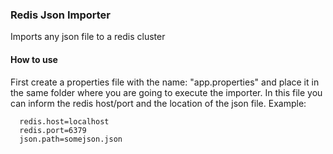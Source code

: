 ### Redis Json Importer ###
Imports any json file to a redis cluster


#### How to use ####

First create a properties file with the name: "app.properties" and place it in the same folder where you are going to execute the importer. In this file you can inform the redis host/port and the location of the json file. Example:

  ```
    redis.host=localhost
    redis.port=6379
    json.path=somejson.json
    
   ```
   
